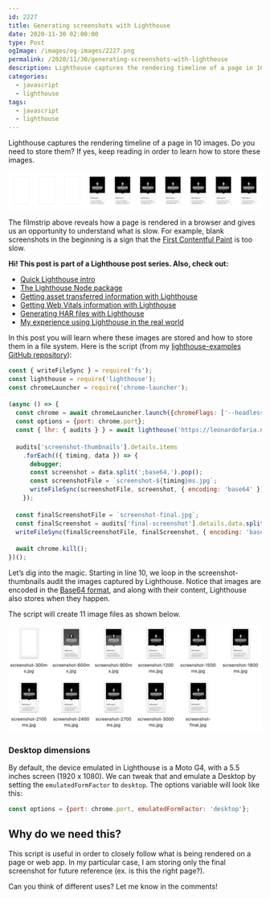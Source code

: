 ```yaml
---
id: 2227
title: Generating screenshots with Lighthouse
date: 2020-11-30 02:00:00
type: Post
ogImage: /images/og-images/2227.png
permalink: /2020/11/30/generating-screenshots-with-lighthouse
description: Lighthouse captures the rendering timeline of a page in 10 images. Do you need to store them? If yes, keep reading in order to learn how to store these images.
categories:
  - javascript
  - lighthouse
tags:
  - javascript
  - lighthouse
---
```


Lighthouse captures the rendering timeline of a page in 10 images. Do you need to store them? If yes, keep reading in order to learn how to store these images.

![Lighthouse screenshots](/wp-content/uploads/2020/11/lighthouse-screenshots.jpg)

The filmstrip above reveals how a page is rendered in a browser and gives us an opportunity to understand what is slow. For example, blank screenshots in the beginning is a sign that the [First Contentful Paint](https://web.dev/fcp/) is too slow. 

<div class="my-10 p-4 border border-gray-6 rounded-md bg-white">
<strong>Hi! This post is part of a Lighthouse post series. Also, check out:</strong>

<ul>
<li><a href="/2020/11/30/the-undocumented-lighthouse-guide#quick-lighthouse-intro">Quick Lighthouse intro</a></li>
<li><a href="/2020/11/30/the-undocumented-lighthouse-guide#the-lighthouse-node-package">The Lighthouse Node package</a></li>
<li><a href="/2020/11/30/getting-asset-transferred-information-with-lighthouse/">Getting asset transferred information with Lighthouse</a></li>
<li><a href="/2020/11/30/getting-web-vitals-information-with-lighthouse/">Getting Web Vitals information with Lighthouse</a></li>
<li><a href="/2020/11/30/creating-har-files-with-lighthouse/">Generating HAR files with Lighthouse</a></li>
<li><a href="/2020/11/30/my-experience-using-lighthouse-in-the-real-world/">My experience using Lighthouse in the real world</a></li>
</ul>
</div>

In this post you will learn where these images are stored and how to store them in a file system. Here is the script (from my [lighthouse-examples GitHub repository](https://github.com/leonardofaria/lighthouse-examples)): 

```js
const { writeFileSync } = require('fs');
const lighthouse = require('lighthouse');
const chromeLauncher = require('chrome-launcher');

(async () => {
  const chrome = await chromeLauncher.launch({chromeFlags: ['--headless']});
  const options = {port: chrome.port};
  const { lhr: { audits } } = await lighthouse('https://leonardofaria.net', options);

  audits['screenshot-thumbnails'].details.items
    .forEach(({ timing, data }) => {
      debugger;
      const screenshot = data.split(';base64,').pop();
      const screenshotFile = `screenshot-${timing}ms.jpg`;
      writeFileSync(screenshotFile, screenshot, { encoding: 'base64' });
    });

  const finalScreenshotFile = `screenshot-final.jpg`;
  const finalScreenshot = audits['final-screenshot'].details.data.split(';base64,').pop();
  writeFileSync(finalScreenshotFile, finalScreenshot, { encoding: 'base64' });

  await chrome.kill();
})();
```

Let’s dig into the magic. Starting in line 10, we loop in the screenshot-thumbnails audit the images captured by Lighthouse. Notice that images are encoded in the [Base64 format](https://en.wikipedia.org/wiki/Base64), and along with their content, Lighthouse also stores when they happen. 

The script will create 11 image files as shown below.

![Screenshots created by Lighthouse](/wp-content/uploads/2020/11/lighthouse-screenshots-finder.jpg)

### Desktop dimensions

By default, the device emulated in Lighthouse is a Moto G4, with a 5.5 inches screen (1920 x 1080). We can tweak that and emulate a Desktop by setting the `emulatedFormFactor` to `desktop`. The options variable will look like this: 

```js
const options = {port: chrome.port, emulatedFormFactor: 'desktop'};
```

## Why do we need this? 

This script is useful in order to closely follow what is being rendered on a page or web app. In my particular case, I am storing only the final screenshot for future reference (ex. is this the right page?).

Can you think of different uses? Let me know in the comments!
